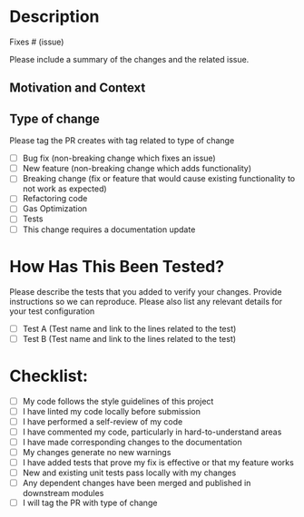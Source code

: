 <!--- Provide a general summary of your changes in the Title above -->

# Description

Fixes # (issue)

Please include a summary of the changes and the related issue.

## Motivation and Context
<!--- Why is this change required? What problem does it solve? -->
<!--- If it fixes an open issue, please link to the issue here. -->

<!-- List any dependencies that are required for this change. -->

## Type of change

Please tag the PR creates with tag related to type of change

- [ ] Bug fix (non-breaking change which fixes an issue)
- [ ] New feature (non-breaking change which adds functionality)
- [ ] Breaking change (fix or feature that would cause existing functionality to not work as expected)
- [ ] Refactoring code
- [ ] Gas Optimization
- [ ] Tests
- [ ] This change requires a documentation update

# How Has This Been Tested?

Please describe the tests that you added to verify your changes. Provide instructions so we can reproduce. Please also list any relevant details for your test configuration

- [ ] Test A (Test name and link to the lines related to the test)
- [ ] Test B (Test name and link to the lines related to the test)

# Checklist:

- [ ] My code follows the style guidelines of this project
- [ ] I have linted my code locally before submission
- [ ] I have performed a self-review of my code
- [ ] I have commented my code, particularly in hard-to-understand areas
- [ ] I have made corresponding changes to the documentation
- [ ] My changes generate no new warnings
- [ ] I have added tests that prove my fix is effective or that my feature works
- [ ] New and existing unit tests pass locally with my changes
- [ ] Any dependent changes have been merged and published in downstream modules
- [ ] I will tag the PR with type of change
